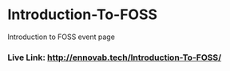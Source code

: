 # Introduction-To-FOSS
Introduction to FOSS event page

### Live Link: http://ennovab.tech/Introduction-To-FOSS/
